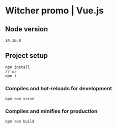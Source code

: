 # Witcher promo | Vue.js

## Node version
```
14.16.0
```

## Project setup
```
npm install
// or
npm i
```

### Compiles and hot-reloads for development
```
npm run serve
```

### Compiles and minifies for production
```
npm run build
```
